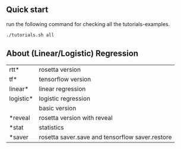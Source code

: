 
## Quick start

run the following command for checking all the tutorials-examples.

```sh
./tutorials.sh all
```

## About (Linear/Logistic) Regression

|             |                                                 |
| ----------- | ----------------------------------------------- |
| rtt*        | rosetta version                                 |
| tf*         | tensorflow version                              |
| linear*     | linear regression                               |
| logistic*   | logistic regression                             |
| <no suffix> | basic version                                   |
| *reveal     | rosetta version with reveal                     |
| *stat       | statistics                                      |
| *saver      | rosetta saver.save and tensorflow saver.restore |
